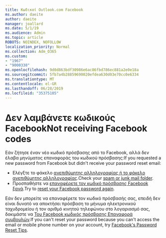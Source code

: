 ```yaml
---
title: Κωδικοί Outlook.com Facebook
ms.author: daeite
author: daeite
manager: joallard
ms.date: 5/1/19
ms.audience: Admin
ms.topic: article
ROBOTS: NOINDEX, NOFOLLOW
localization_priority: Normal
ms.collection: Adm_O365
ms.custom:
- "1967"
- "9000338"
ms.openlocfilehash: 9d0d863bdf30986e6ac86fbd786ec881a2e0e18a
ms.sourcegitcommit: 5fb7a4b28859690020efdea630d03e70cc0e6334
ms.translationtype: MT
ms.contentlocale: el-GR
ms.lasthandoff: 06/28/2019
ms.locfileid: "35375105"
---
```

# <a name="not-receiving-facebook-codes"></a><span data-ttu-id="92c2b-102">Δεν λαμβάνετε κωδικούς Facebook</span><span class="sxs-lookup"><span data-stu-id="92c2b-102">Not receiving Facebook codes</span></span>

<span data-ttu-id="92c2b-103">Εάν ζήτησε έναν νέο κωδικό πρόσβασης από το Facebook, αλλά δεν έλαβα μηνύματος επαναφοράς του κωδικού πρόσβασης:</span><span class="sxs-lookup"><span data-stu-id="92c2b-103">If you requested a new password from Facebook but didn't receive your password reset email:</span></span>

- <span data-ttu-id="92c2b-104">Ελέγξτε το φάκελο [ανεπιθύμητης αλληλογραφίας ή το φάκελο ανεπιθύμητης αλληλογραφίας](https://outlook.live.com/mail/junkemail).</span><span class="sxs-lookup"><span data-stu-id="92c2b-104">Check your [spam or junk mail folder](https://outlook.live.com/mail/junkemail).</span></span>
- <span data-ttu-id="92c2b-105">Προσπαθήστε να [επαναφέρετε τον κωδικό πρόσβασης Facebook ξανά](https://www.facebook.com/help/213395615347144?helpref=faq_content).</span><span class="sxs-lookup"><span data-stu-id="92c2b-105">Try to [reset your Facebook password again](https://www.facebook.com/help/213395615347144?helpref=faq_content).</span></span>

<span data-ttu-id="92c2b-106">Εάν δεν μπορείτε να επαναφέρετε τον κωδικό πρόσβασής σας, επειδή δεν είναι δυνατό να αποκτήσει πρόσβαση το μήνυμα ηλεκτρονικού ταχυδρομείου ή τον αριθμό κινητού τηλεφώνου στο λογαριασμό σας, δοκιμάστε να [Του Facebook κωδικός πρόσβασης Επαναφορά συμβουλών](https://www.facebook.com/help/218815984812734).</span><span class="sxs-lookup"><span data-stu-id="92c2b-106">If you can't reset your password because you can't access the email or mobile phone number on your account, try [Facebook's Password Reset Tips](https://www.facebook.com/help/218815984812734).</span></span>